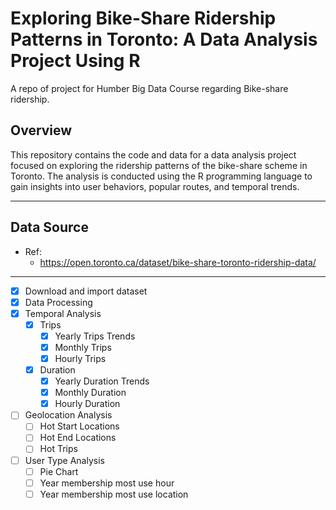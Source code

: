 # Exploring Bike-Share Ridership Patterns in Toronto: A Data Analysis Project Using R

A repo of project for Humber Big Data Course regarding Bike-share ridership.

## Overview

This repository contains the code and data for a data analysis project focused on exploring the ridership patterns of the bike-share scheme in Toronto. The analysis is conducted using the R programming language to gain insights into user behaviors, popular routes, and temporal trends.

---

## Data Source

- Ref:
  - https://open.toronto.ca/dataset/bike-share-toronto-ridership-data/

---

- [x] Download and import dataset
- [x] Data Processing
- [x] Temporal Analysis
  - [x] Trips
    - [x] Yearly Trips Trends
    - [x] Monthly Trips
    - [x] Hourly Trips
  - [x] Duration
    - [x] Yearly Duration Trends
    - [x] Monthly Duration
    - [x] Hourly Duration
- [ ] Geolocation Analysis
  - [ ] Hot Start Locations
  - [ ] Hot End Locations
  - [ ] Hot Trips
- [ ] User Type Analysis
  - [ ] Pie Chart
  - [ ] Year membership most use hour
  - [ ] Year membership most use location

